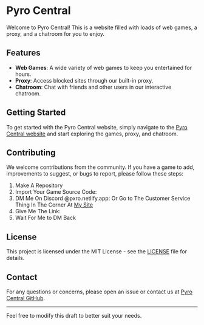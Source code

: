 # Pyro Central

Welcome to Pyro Central! This is a website filled with loads of web games, a proxy, and a chatroom for you to enjoy.

## Features

- **Web Games**: A wide variety of web games to keep you entertained for hours.
- **Proxy**: Access blocked sites through our built-in proxy.
- **Chatroom**: Chat with friends and other users in our interactive chatroom.

## Getting Started

To get started with the Pyro Central website, simply navigate to the [Pyro Central website](https://pyro-central.github.io) and start exploring the games, proxy, and chatroom.

## Contributing

We welcome contributions from the community. If you have a game to add, improvements to suggest, or bugs to report, please follow these steps:

1. Make A Repository
2. Import Your Game Source Code:
3. DM Me On Discord @pxro.netlify.app: Or Go to The Customer Service Thing In The Corner At <a href="https://pyro-central.github.io/games.html">My Site</a>
4. Give Me The Link:
5. Wait For Me to DM Back

## License

This project is licensed under the MIT License - see the [LICENSE](LICENSE) file for details.

## Contact

For any questions or concerns, please open an issue or contact us at [Pyro Central GitHub](https://github.com/Pyro-central).

---

Feel free to modify this draft to better suit your needs.
